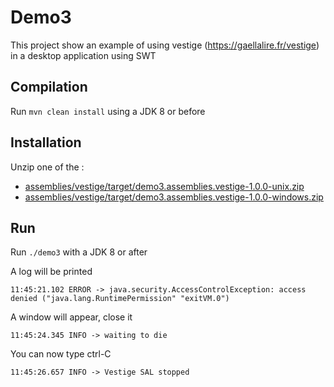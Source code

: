 # Demo3

This project show an example of using vestige (<https://gaellalire.fr/vestige>) in a desktop application using SWT

## Compilation

Run `mvn clean install` using a JDK 8 or before

## Installation

Unzip one of the :
-  [assemblies/vestige/target/demo3.assemblies.vestige-1.0.0-unix.zip](https://gaellalire.fr/vestige/app/demo3/demo3.assemblies.vestige-1.0.0-unix.zip)
-  [assemblies/vestige/target/demo3.assemblies.vestige-1.0.0-windows.zip](https://gaellalire.fr/vestige/app/demo3/demo3.assemblies.vestige-1.0.0-windows.zip)

## Run

Run `./demo3` with a JDK 8 or after

A log will be printed

```
11:45:21.102 ERROR -> java.security.AccessControlException: access denied ("java.lang.RuntimePermission" "exitVM.0")
```

A window will appear, close it

```
11:45:24.345 INFO -> waiting to die
```

You can now type ctrl-C

```
11:45:26.657 INFO -> Vestige SAL stopped
```